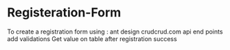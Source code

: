 # Registeration-Form
To create a registration form using :   ant design  crudcrud.com api end points  add validations  Get value on table after registration success
